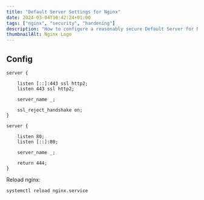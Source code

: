 ```yaml
---
title: "Default Server Settings for Nginx"
date: 2024-03-04T10:42:24+01:00
tags: ["nginx", "security", "hardening"]
description: "How to configure a reasonably secure Default Server for Nginx"
thumbnailAlt: Nginx Logo
---
```


## Config

```nginx
server {

    listen [::]:443 ssl http2;
    listen 443 ssl http2;

    server_name _;

    ssl_reject_handshake on;
}

server {

    listen 80;
    listen [::]:80;

    server_name _;

    return 444;
}
```

Reload nginx:

```bash
systemctl reload nginx.service
```
